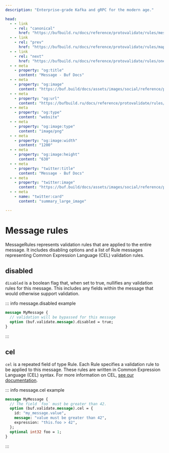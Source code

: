```yaml
---
description: "Enterprise-grade Kafka and gRPC for the modern age."

head:
  - - link
    - rel: "canonical"
      href: "https://bufbuild.ru/docs/reference/protovalidate/rules/message_rules/"
  - - link
    - rel: "prev"
      href: "https://bufbuild.ru/docs/reference/protovalidate/rules/map_rules/"
  - - link
    - rel: "next"
      href: "https://bufbuild.ru/docs/reference/protovalidate/rules/oneof_rules/"
  - - meta
    - property: "og:title"
      content: "Message - Buf Docs"
  - - meta
    - property: "og:image"
      content: "https://buf.build/docs/assets/images/social/reference/protovalidate/rules/message_rules.png"
  - - meta
    - property: "og:url"
      content: "https://bufbuild.ru/docs/reference/protovalidate/rules/message_rules/"
  - - meta
    - property: "og:type"
      content: "website"
  - - meta
    - property: "og:image:type"
      content: "image/png"
  - - meta
    - property: "og:image:width"
      content: "1200"
  - - meta
    - property: "og:image:height"
      content: "630"
  - - meta
    - property: "twitter:title"
      content: "Message - Buf Docs"
  - - meta
    - property: "twitter:image"
      content: "https://buf.build/docs/assets/images/social/reference/protovalidate/rules/message_rules.png"
  - - meta
    - name: "twitter:card"
      content: "summary_large_image"

---
```


# Message rules

MessageRules represents validation rules that are applied to the entire message. It includes disabling options and a list of Rule messages representing Common Expression Language (CEL) validation rules.

## disabled

`disabled` is a boolean flag that, when set to true, nullifies any validation rules for this message. This includes any fields within the message that would otherwise support validation.

::: info message.disabled example

```proto
message MyMessage {
  // validation will be bypassed for this message
  option (buf.validate.message).disabled = true;
}
```

:::

## cel

`cel` is a repeated field of type Rule. Each Rule specifies a validation rule to be applied to this message. These rules are written in Common Expression Language (CEL) syntax. For more information on CEL, [see our documentation](https://github.com/bufbuild/protovalidate/blob/main/docs/cel.md).

::: info message.cel example

```proto
message MyMessage {
  // The field `foo` must be greater than 42.
  option (buf.validate.message).cel = {
    id: "my_message.value",
    message: "value must be greater than 42",
    expression: "this.foo > 42",
  };
  optional int32 foo = 1;
}
```

:::
